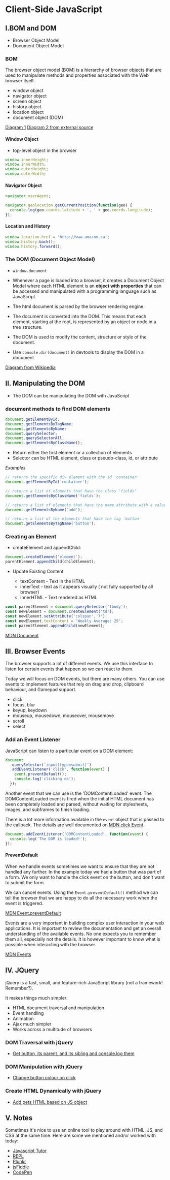 # Client-Side JavaScript

## I.BOM and DOM

- Browser Object Model
- Document Object Model

### BOM

The browser object model (BOM) is a hierarchy of browser objects that are used to manipulate methods and properties associated with the Web browser itself.

- window object
- navigator object
- screen object
- history object
- location object
- document object (DOM)

[Diagram 1](https://camo.githubusercontent.com/f842a91bf6c0fa3a9afebf920e7294ebd2223689/68747470733a2f2f667a65726f2e6769746875622e696f2f6c686c2d6c656374757265732f6173736574732f62726f777365722d6170692e737667) [Diagram 2 from external source](https://image3.slideserve.com/6245083/browser-object-model-bom-l.jpg)

#### Window Object

- top-level object in the browser

```js
window.innerHeight;
window.innerWidth;
window.outerHeight;
window.outerWidth;
```

#### Navigator Object

```js
navigator.userAgent;

navigator.geolocation.getCurrentPosition(function(geo) {
  console.log(geo.coords.latitude + ', ' + geo.coords.longitude);
});
```

#### Location and History

```js
window.location.href = 'http://www.amazon.ca';
window.history.back();
window.history.forward();
```

### The DOM (Document Object Model)

- `window.document`

- Whenever a page is loaded into a browser, it creates a Document Object Model where each HTML element is an **object with properties** that can be accessed and manipulated with a programming language such as JavaScript.

- The html document is parsed by the browser rendering engine.

- The document is converted into the DOM. This means that each element, starting at the root, is represented by an object or node in a tree structure.

- The DOM is used to modify the content, structure or style of the document.

- Use `console.dir(document)` in devtools to display the DOM in a document

[Diagram from Wikipedia](https://en.wikipedia.org/wiki/Document_Object_Model#/media/File:DOM-model.svg)

## II. Manipulating the DOM

- The DOM can be manipulating the DOM with JavaScript

### document methods to find DOM elements

```js
document.getElementById;
document.getElementsByTagName;
document.getElementsByName;
document.querySelector;
document.querySelectorAll;
document.getElementsByClassName();
```

- Return either the first element or a collection of elements
- Selector can be HTML element, class or pseudo-class, id, or attribute

_Examples_

```js
// returns the specific div element with the id 'container'
document.getElementById('container');

// returns a list of elements that have the class 'fields'
document.getElementsByClassName('fields');

// returns a list of elements that have the name attribute with a value of 'add'
document.getElementsByName('add');

// returns a list of the elements that have the tag 'button'
document.getElementsByTagName('button');
```

### Creating an Element

- createElement and appendChild:

```js
document.createElement('element');
parentElement.appendChild(childElement);
```

- Update Existing Content

  - textContent - Text in the HTML
  - innerText - text as it appears visually ( not fully supported by all browser)
  - innerHTML - Text rendered as HTML

```js
const parentElement = document.querySelector('tbody');
const newElement = document.createElement('td');
const newElement.setAttribute('colspan','7');
const newElement.textContent = 'Weekly Average: 25';
const parentElement.appendChild(newElement);
```

[MDN Document](https://developer.mozilla.org/en-US/docs/Web/API/Document)

## III. Browser Events

The browser supports a lot of different events. We use this interface to listen for certain events that happen so we can react to them.

Today we will focus on DOM events, but there are many others. You can use events to implement features that rely on drag and drop, clipboard behaviour, and Gamepad support.

- click
- focus, blur
- keyup, keydown
- mouseup, mousedown, mouseover, mousemove
- scroll
- select

### Add an Event Listener

JavaScript can listen to a particular event on a DOM element:

```javascript
document
  .querySelector('input[type=submit]')
  .addEventListener('click', function(event) {
    event.preventDefault();
    console.log('clicking ok');
  });
```

Another event that we can use is the 'DOMContentLoaded' event. The DOMContentLoaded event is fired when the initial HTML document has been completely loaded and parsed, without waiting for stylesheets, images, and subframes to finish loading.

There is a lot more information available in the `event` object that is passed to the callback. The details are well documented on [MDN click Event](https://developer.mozilla.org/en-US/docs/Web/Events/click).

```javascript
document.addEventListener('DOMContentLoaded', function(event) {
  console.log('The DOM is loaded!');
});
```

#### PreventDefault

When we handle events sometimes we want to ensure that they are not handled any further. In the example today we had a button that was part of a form. We only want to handle the click event on the button, and don't want to submit the form.

We can cancel events. Using the `Event.preventDefault()` method we can tell the browser that we are happy to do all the necessary work when the event is triggered.

[MDN Event.preventDefault](https://developer.mozilla.org/en-US/docs/Web/API/Event/preventDefault)

Events are a very important in building complex user interaction in your web applications. It is important to review the documentation and get an overall understanding of the available events. No one expects you to remember them all, especially not the details. It is however important to know what is possible when interacting with the browser.

[MDN Events](https://developer.mozilla.org/en-US/docs/Web/Events)

## IV. JQuery

jQuery is a fast, small, and feature-rich JavaScript library (not a framework! Remember?).

It makes things much simpler:

- HTML document traversal and manipulation
- Event handling
- Animation
- Ajax much simpler
- Works across a multitude of browsers

### DOM Traversal with jQuery

- [Get button, its parent, and its sibling and console.log them](https://jsfiddle.net/b3kj719g/)

### DOM Manipulation with jQuery

- [Change button colour on click](https://jsfiddle.net/76bdjLk3/1)

### Create HTML Dynamically with jQuery

- [Add pets HTML based on JS object](https://jsfiddle.net/81aer6oz/)

## V. Notes

Sometimes it's nice to use an online tool to play around with HTML, JS, and CSS at the same time. Here are some we mentioned and/or worked with today:

- [Javascript Tutor](http://pythontutor.com/javascript.html#mode=edit)
- [REPL](https://repl.it)
- [Plunkr](http://next.plnkr.co/)
- [jsFiddle](https://jsfiddle.net/)
- [CodePen](https://codepen.io/pen/)
